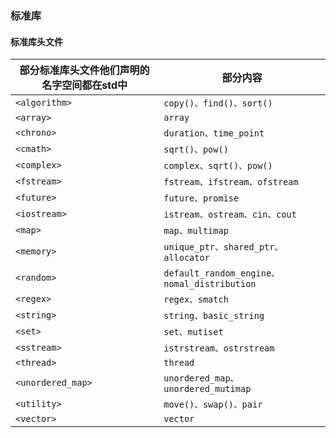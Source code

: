 ### 标准库
#### 标准库头文件

|部分标准库头文件他们声明的名字空间都在std中|部分内容|
|------|------|
|`<algorithm>`|`copy()、find()、sort()`|
|`<array>`|`array`|
|`<chrono>`|`duration、time_point`|
|`<cmath>`|`sqrt()、pow()`|
|`<complex>`|`complex、sqrt()、pow()`|
|`<fstream>`|`fstream、ifstream、ofstream`|
|`<future>`|`future、promise`|
|`<iostream>`|`istream、ostream、cin、cout`|
|`<map>`|`map、multimap`|
|`<memory>`|`unique_ptr、shared_ptr、allocator`|
|`<random>`|`default_random_engine、nomal_distribution`|
|`<regex>`|`regex、smatch`|
|`<string>`|`string、basic_string`|
|`<set>`|`set、mutiset`|
|`<sstream>`|`istrstream、ostrstream`|
|`<thread>`|`thread`|
|`<unordered_map>`|`unordered_map、unordered_mutimap`|
|`<utility>`|`move()、swap()、pair`|
|`<vector>`|`vector`|
